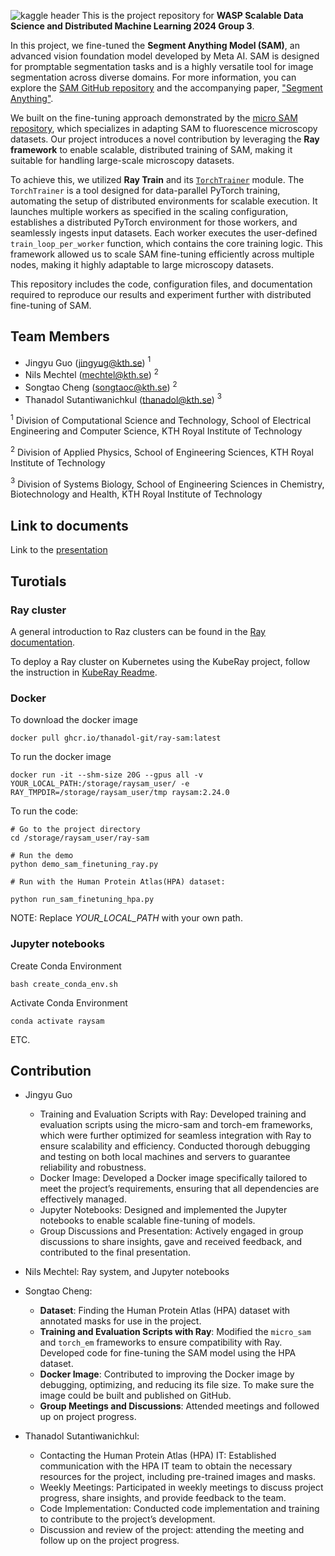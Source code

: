 
![kaggle header](https://github.com/user-attachments/assets/79e41d49-3d9a-4960-8ee0-22d3e14b4dd7)
This is the project repository for **WASP Scalable Data Science and Distributed Machine Learning 2024 Group 3**.  

In this project, we fine-tuned the **Segment Anything Model (SAM)**, an advanced vision foundation model developed by Meta AI. SAM is designed for promptable segmentation tasks and is a highly versatile tool for image segmentation across diverse domains. For more information, you can explore the [SAM GitHub repository](https://github.com/facebookresearch/segment-anything) and the accompanying paper, ["Segment Anything"](https://arxiv.org/abs/2304.02643).  

We built on the fine-tuning approach demonstrated by the [micro SAM repository](https://github.com/computational-cell-analytics/micro-sam), which specializes in adapting SAM to fluorescence microscopy datasets. Our project introduces a novel contribution by leveraging the **Ray framework** to enable scalable, distributed training of SAM, making it suitable for handling large-scale microscopy datasets.  

To achieve this, we utilized **Ray Train** and its [`TorchTrainer`](https://docs.ray.io/en/latest/train/api/doc/ray.train.torch.TorchTrainer.html) module. The `TorchTrainer` is a tool designed for data-parallel PyTorch training, automating the setup of distributed environments for scalable execution. It launches multiple workers as specified in the scaling configuration, establishes a distributed PyTorch environment for those workers, and seamlessly ingests input datasets. Each worker executes the user-defined `train_loop_per_worker` function, which contains the core training logic. This framework allowed us to scale SAM fine-tuning efficiently across multiple nodes, making it highly adaptable to large microscopy datasets.  

This repository includes the code, configuration files, and documentation required to reproduce our results and experiment further with distributed fine-tuning of SAM.

## Team Members
- Jingyu Guo (jingyug@kth.se) $^{1}$
- Nils Mechtel (mechtel@kth.se) $^{2}$
- Songtao Cheng (songtaoc@kth.se) $^{2}$
- Thanadol Sutantiwanichkul (thanadol@kth.se) $^{3}$

$^{1}$ Division of Computational Science and Technology, School of Electrical Engineering and Computer Science, KTH Royal Institute of Technology

$^{2}$ Division of Applied Physics, School of Engineering Sciences, KTH Royal Institute of Technology

$^{3}$ Division of Systems Biology, School of Engineering Sciences in Chemistry, Biotechnology and Health, KTH Royal Institute of Technology

## Link to documents 
Link to the [presentation](https://docs.google.com/presentation/d/1KyzPKBo25B9-GNr_semnD0oxbj-Y88YiK_fBCCQF9fQ/edit?usp=sharing)


## Turotials 

### Ray cluster
A general introduction to Raz clusters can be found in the [Ray documentation](https://docs.ray.io/en/latest/cluster/getting-started.html).

To deploy a Ray cluster on Kubernetes using the KubeRay project, follow the instruction in [KubeRay Readme](kuberay-cluster/).

### Docker 
To download the docker image
```
docker pull ghcr.io/thanadol-git/ray-sam:latest
```

To run the docker image
```
docker run -it --shm-size 20G --gpus all -v YOUR_LOCAL_PATH:/storage/raysam_user/ -e RAY_TMPDIR=/storage/raysam_user/tmp raysam:2.24.0
```
To run the code:
```
# Go to the project directory
cd /storage/raysam_user/ray-sam

# Run the demo
python demo_sam_finetuning_ray.py

# Run with the Human Protein Atlas(HPA) dataset:

python run_sam_finetuning_hpa.py
```

NOTE: Replace *YOUR_LOCAL_PATH* with your own path.

### Jupyter notebooks

Create Conda Environment
```
bash create_conda_env.sh
```

Activate Conda Environment
```
conda activate raysam
```

ETC. 

## Contribution 
- Jingyu Guo
  - Training and Evaluation Scripts with Ray: Developed training and evaluation scripts using the micro-sam and torch-em frameworks, which were further optimized for seamless integration with Ray to ensure scalability and efficiency. Conducted thorough debugging and testing on both local machines and servers to guarantee reliability and robustness.
  - Docker Image: Developed a Docker image specifically tailored to meet the project’s requirements, ensuring that all dependencies are effectively managed.
  - Jupyter Notebooks: Designed and implemented the Jupyter notebooks to enable scalable fine-tuning of models. 
  - Group Discussions and Presentation: Actively engaged in group discussions to share insights, gave and received feedback, and contributed to the final presentation.

- Nils Mechtel: Ray system, and Jupyter notebooks
- Songtao Cheng: 
    -   **Dataset**: Finding the Human Protein Atlas (HPA) dataset with annotated masks for use in the project.
    -   **Training and Evaluation Scripts with Ray**: Modified the `micro_sam` and `torch_em` frameworks to ensure compatibility with Ray. Developed code for fine-tuning the SAM model using the HPA dataset.
    -   **Docker Image**: Contributed to improving the Docker image by debugging, optimizing, and reducing its file size. To make sure the image could be built and published on GitHub.
    -   **Group Meetings and Discussions**: Attended meetings and followed up on project progress.
- Thanadol Sutantiwanichkul: 
  - Contacting the Human Protein Atlas (HPA) IT: Established communication with the HPA IT team to obtain the necessary resources for the project, including pre-trained images and masks.
  - Weekly Meetings: Participated in weekly meetings to discuss project progress, share insights, and provide feedback to the team.
  - Code Implementation: Conducted code implementation and training to contribute to the project’s development.
  - Discussion and review of the project: attending the meeting and follow up on the project progress.